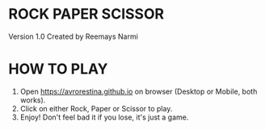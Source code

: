 # ROCK PAPER SCISSOR
Version 1.0
Created by Reemays Narmi

# HOW TO PLAY
1) Open https://avrorestina.github.io on browser (Desktop or Mobile, both works).
2) Click on either Rock, Paper or Scissor to play.
3) Enjoy! Don't feel bad it if you lose, it's just a game.

 
